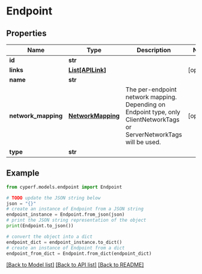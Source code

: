 # Endpoint


## Properties

Name | Type | Description | Notes
------------ | ------------- | ------------- | -------------
**id** | **str** |  | 
**links** | [**List[APILink]**](APILink.md) |  | [optional] 
**name** | **str** |  | 
**network_mapping** | [**NetworkMapping**](NetworkMapping.md) | The per-endpoint network mapping. Depending on Endpoint type, only ClientNetworkTags or ServerNetworkTags will be used. | [optional] 
**type** | **str** |  | 

## Example

```python
from cyperf.models.endpoint import Endpoint

# TODO update the JSON string below
json = "{}"
# create an instance of Endpoint from a JSON string
endpoint_instance = Endpoint.from_json(json)
# print the JSON string representation of the object
print(Endpoint.to_json())

# convert the object into a dict
endpoint_dict = endpoint_instance.to_dict()
# create an instance of Endpoint from a dict
endpoint_from_dict = Endpoint.from_dict(endpoint_dict)
```
[[Back to Model list]](../README.md#documentation-for-models) [[Back to API list]](../README.md#documentation-for-api-endpoints) [[Back to README]](../README.md)


